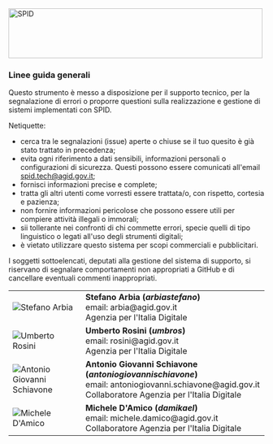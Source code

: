 <img src="https://github.com/italia/spid-graphics/blob/master/spid-logos/spid-logo-b-lb.png" alt="SPID" data-canonical-src="https://github.com/italia/spid-graphics/blob/master/spid-logos/spid-logo-b-lb.png" width="500" height="98" />

### Linee guida generali

Questo strumento è messo a disposizione per il supporto tecnico, per la segnalazione di errori o proporre questioni sulla realizzazione e gestione di sistemi implementati con SPID.

Netiquette:
- cerca tra le segnalazioni (issue) aperte o chiuse se il tuo quesito è già stato trattato in precedenza;
- evita ogni riferimento a dati sensibili, informazioni personali o configurazioni di sicurezza. Questi possono essere comunicati all'email <a href="mailto:spid.tech@agid.gov.it">spid.tech@agid.gov.it</a>;
- fornisci informazioni precise e complete;
- tratta gli altri utenti come vorresti essere trattata/o, con rispetto, cortesia e pazienza;
- non fornire informazioni pericolose che possono essere utili per compiere attività illegali o immorali;
- sii tollerante nei confronti di chi commette errori, specie quelli di tipo linguistico o legati all'uso degli strumenti digitali;
- è vietato utilizzare questo sistema per scopi commerciali e pubblicitari.

I soggetti sottoelencati, deputati alla gestione del sistema di supporto, si riservano di segnalare comportamenti non appropriati a GitHub e di cancellare eventuali commenti inappropriati.

<table>
	<tr>
		<td><img src="https://avatars0.githubusercontent.com/u/23704006?s=64&v=4" alt="Stefano Arbia" data-canonical-src="https://avatars0.githubusercontent.com/u/23704006?s=64&v=4" /></td>
		<td><b>Stefano Arbia (<i>arbiastefano</i>)</b><br>email: arbia@agid.gov.it<br>Agenzia per l'Italia Digitale</td>
	</tr>
	<tr>
		<td><img src="https://avatars2.githubusercontent.com/u/4085151?s=64&v=4" alt="Umberto Rosini" data-canonical-src="https://avatars2.githubusercontent.com/u/4085151?s=64&v=4" /></td>
		<td><b>Umberto Rosini (<i>umbros</i>)</b><br>email: rosini@agid.gov.it<br>Agenzia per l'Italia Digitale</td>
	</tr>
	<tr>
		<td><img src="https://avatars1.githubusercontent.com/u/3876198?s=64&v=4" alt="Antonio Giovanni Schiavone" data-canonical-src="https://avatars1.githubusercontent.com/u/3876198?s=64&v=4" /></td>
		<td><b>Antonio Giovanni Schiavone (<i>antoniogiovannischiavone</i>)</b><br>email: antoniogiovanni.schiavone@agid.gov.it<br>Collaboratore Agenzia per l'Italia Digitale</td>
	</tr>
	<tr>
		<td><img src="https://avatars2.githubusercontent.com/u/31276401?s=64&v=4" alt="Michele D'Amico" data-canonical-src="https://avatars2.githubusercontent.com/u/31276401?s=64&v=4" /></td>
		<td><b>Michele D'Amico (<i>damikael</i>)</b><br>email: michele.damico@agid.gov.it<br>Collaboratore Agenzia per l'Italia Digitale</td>
	</tr>
</table>
